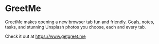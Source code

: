# GreetMe

GreetMe makes opening a new browser tab fun and friendly. Goals, notes, tasks, and stunning Unsplash photos you choose, each and every tab.

Check it out at https://www.getgreet.me
